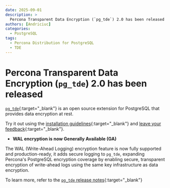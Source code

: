 ```yaml
---
date: 2025-09-01
description: >
  Percona Transparent Data Encryption (`pg_tde`) 2.0 has been released on September 01, 2025
authors: [Andriciuc]
categories:
  - PostgreSQL
tags:
  - Percona Distribution for PostgreSQL
  - TDE
---
```


# Percona Transparent Data Encryption (`pg_tde`) 2.0 has been released

<!-- more -->

[`pg_tde`](https://docs.percona.com/pg-tde/index.html){:target="_blank"} is an open source extension for PostgreSQL that provides data encryption at rest.

Try it out using the [installation guidelines](https://docs.percona.com/pg-tde/install.html){:target="_blank"} and [leave your feedback](https://forums.percona.com/c/postgresql/pg-tde-transparent-data-encryption-tde/82){:target="_blank"}.

* **WAL encryption is now Generally Available (GA)**

The WAL (Write-Ahead Logging) encryption feature is now fully supported and production-ready, it adds secure logging to `pg_tde`, expanding Percona's PostgreSQL encryption coverage by enabling secure, transparent encryption of write-ahead logs using the same key infrastructure as data encryption.

To learn more, refer to the [`pg_tde` release notes](https://docs.percona.com/pg-tde/release-notes/release-notes-v2.0.html){:target="_blank"}
